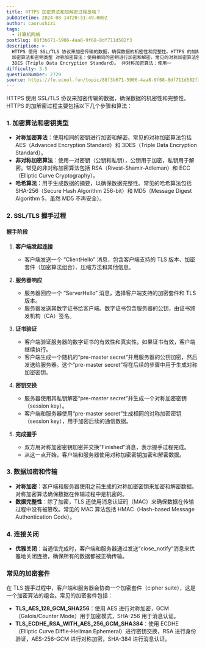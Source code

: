 ```yaml
---
title: HTTPS 加密算法和加解密过程是啥？
pubDatetime: 2024-08-14T20:31:49.000Z
author: caorushizi
tags:
  - 计算机网络
postSlug: 88f3b671-5906-4aa8-9f68-8df711d582f3
description: >-
  HTTPS 使用 SSL/TLS 协议来加密传输的数据，确保数据的机密性和完整性。HTTPS 的加解密过程主要包括以下几个步骤和算法： 1.
  加密算法和密钥类型 对称加密算法：使用相同的密钥进行加密和解密。常见的对称加密算法包括 AES（Advanced Encryption Standard）和
  3DES（Triple Data Encryption Standard）。 非对称加密算法：使用一
difficulty: 3.5
questionNumber: 2729
source: https://fe.ecool.fun/topic/88f3b671-5906-4aa8-9f68-8df711d582f3
---
```


HTTPS 使用 SSL/TLS 协议来加密传输的数据，确保数据的机密性和完整性。HTTPS 的加解密过程主要包括以下几个步骤和算法：

### **1. 加密算法和密钥类型**

- **对称加密算法**：使用相同的密钥进行加密和解密。常见的对称加密算法包括 AES（Advanced Encryption Standard）和 3DES（Triple Data Encryption Standard）。
- **非对称加密算法**：使用一对密钥（公钥和私钥），公钥用于加密，私钥用于解密。常见的非对称加密算法包括 RSA（Rivest-Shamir-Adleman）和 ECC（Elliptic Curve Cryptography）。
- **哈希算法**：用于生成数据的摘要，以确保数据完整性。常见的哈希算法包括 SHA-256（Secure Hash Algorithm 256-bit）和 MD5（Message Digest Algorithm 5，虽然 MD5 不再安全）。

### **2. SSL/TLS 握手过程**

#### **握手阶段**

1. **客户端发起连接**

   - 客户端发送一个 “ClientHello” 消息，包含客户端支持的 TLS 版本、加密套件（加密算法组合）、压缩方法和其他信息。

2. **服务器响应**

   - 服务器回应一个 “ServerHello” 消息，选择客户端支持的加密套件和 TLS 版本。
   - 服务器发送其数字证书给客户端。数字证书包含服务器的公钥，由证书颁发机构（CA）签名。

3. **证书验证**

   - 客户端验证服务器的数字证书的有效性和真实性。如果证书有效，客户端继续执行。
   - 客户端生成一个随机的“pre-master secret”并用服务器的公钥加密，然后发送给服务器。这个“pre-master secret”将在后续的步骤中用于生成对称加密密钥。

4. **密钥交换**

   - 服务器使用其私钥解密“pre-master secret”并生成一个对称加密密钥（session key）。
   - 客户端和服务器使用“pre-master secret”生成相同的对称加密密钥（session key），用于加密后续的通信数据。

5. **完成握手**
   - 双方用对称加密密钥加密并交换“Finished”消息，表示握手过程完成。
   - 从这一点开始，客户端和服务器使用对称加密密钥加密和解密数据。

### **3. 数据加密和传输**

- **对称加密**：客户端和服务器使用之前生成的对称加密密钥来加密和解密数据。对称加密算法确保数据在传输过程中是机密的。
- **数据完整性**：除了加密，TLS 还使用消息认证码（MAC）来确保数据在传输过程中没有被篡改。常见的 MAC 算法包括 HMAC（Hash-based Message Authentication Code）。

### **4. 连接关闭**

- **优雅关闭**：当通信完成时，客户端和服务器通过发送“close_notify”消息来优雅地关闭连接，确保所有的数据都被正确传输。

### **常见的加密套件**

在 TLS 握手过程中，客户端和服务器会协商一个加密套件（cipher suite），这是一个加密算法的组合。常见的加密套件包括：

- **TLS_AES_128_GCM_SHA256**：使用 AES 进行对称加密，GCM（Galois/Counter Mode）用于加密模式，SHA-256 用于消息认证。
- **TLS_ECDHE_RSA_WITH_AES_256_GCM_SHA384**：使用 ECDHE（Elliptic Curve Diffie-Hellman Ephemeral）进行密钥交换，RSA 进行身份验证，AES-256-GCM 进行对称加密，SHA-384 进行消息认证。
